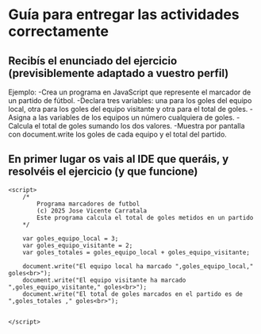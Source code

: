 # Guía para entregar las actividades correctamente

## Recibís el enunciado del ejercicio (previsiblemente adaptado a vuestro perfil)
Ejemplo:
-Crea un programa en JavaScript que represente el marcador de un partido de fútbol.
-Declara tres variables: una para los goles del equipo local, otra para los goles del equipo visitante y otra para el total de goles.
-Asigna a las variables de los equipos un número cualquiera de goles.
-Calcula el total de goles sumando los dos valores.
-Muestra por pantalla con document.write los goles de cada equipo y el total del partido.

## En primer lugar os vais al IDE que queráis, y resolvéis el ejercicio (y que funcione)

```
<script>
	/*
		Programa marcadores de futbol
		(c) 2025 Jose Vicente Carratala
		Este programa calcula el total de goles metidos en un partido
	*/

	var goles_equipo_local = 3;
	var goles_equipo_visitante = 2;
	var goles_totales = goles_equipo_local + goles_equipo_visitante;

	document.write("El equipo local ha marcado ",goles_equipo_local," goles<br>");
	document.write("El equipo visitante ha marcado ",goles_equipo_visitante," goles<br>");
	document.write("El total de goles marcados en el partido es de ",goles_totales ," goles<br>");
	
	
</script>
```
